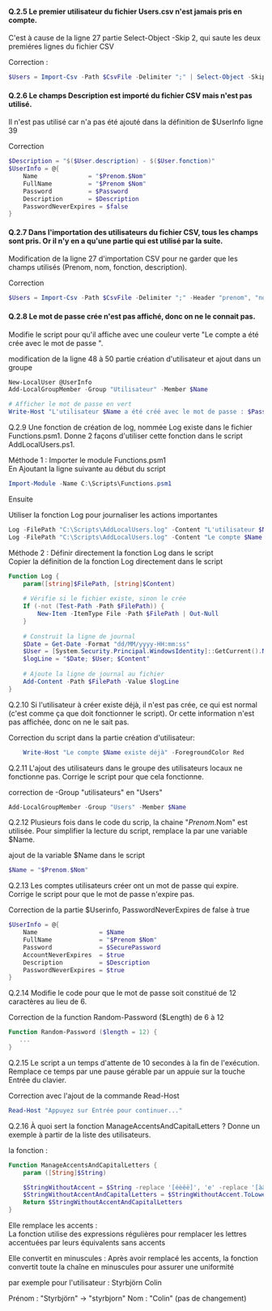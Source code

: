 #### Q.2.5 Le premier utilisateur du fichier Users.csv n'est jamais pris en compte.

C'est à cause de la ligne 27 partie Select-Object -Skip 2, qui saute les deux premiéres lignes du fichier CSV  

Correction : 
```powershell
$Users = Import-Csv -Path $CsvFile -Delimiter ";" | Select-Object -Skip 1
```

#### Q.2.6 Le champs Description est importé du fichier CSV mais n'est pas utilisé.

Il n'est pas utilisé car n'a pas été ajouté dans la définition de $UserInfo ligne 39  

Correction   

```powershell
$Description = "$($User.description) - $($User.fonction)"
$UserInfo = @{
    Name              = "$Prenom.$Nom"
    FullName          = "$Prenom $Nom"
    Password          = $Password
    Description       = $Description
    PasswordNeverExpires = $false
}
```



#### Q.2.7 Dans l'importation des utilisateurs du fichier CSV, tous les champs sont pris. Or il n'y en a qu'une partie qui est utilisé par la suite.

Modification de la ligne 27 d'importation CSV pour ne garder que les champs utilisés (Prenom, nom, fonction, description).  

Correction

```powershell
$Users = Import-Csv -Path $CsvFile -Delimiter ";" -Header "prenom", "nom", "fonction", "description" -Encoding UTF8 | Select-Object -Skip 1
```

#### Q.2.8 Le mot de passe crée n'est pas affiché, donc on ne le connait pas.
Modifie le script pour qu'il affiche avec une couleur verte "Le compte <Utilisateur> a été crée avec le mot de passe <MotDePasse>".  

modification de la ligne 48 à 50 partie création d'utilisateur et ajout dans un groupe  

```powershell
New-LocalUser @UserInfo
Add-LocalGroupMember -Group "Utilisateur" -Member $Name

# Afficher le mot de passe en vert
Write-Host "L'utilisateur $Name a été créé avec le mot de passe : $Password" -ForegroundColor Green
```

Q.2.9 Une fonction de création de log, nommée Log existe dans le fichier Functions.psm1.
Donne 2 façons d'utiliser cette fonction dans le script AddLocalUsers.ps1.

Méthode 1 : Importer le module Functions.psm1  
En Ajoutant la ligne suivante au début du script

```powershell
Import-Module -Name C:\Scripts\Functions.psm1
```
Ensuite  

Utiliser la fonction Log pour journaliser les actions importantes

```powershell
Log -FilePath "C:\Scripts\AddLocalUsers.log" -Content "L'utilisateur $Name a été créé avec le mot de passe : $Password"
Log -FilePath "C:\Scripts\AddLocalUsers.log" -Content "Le compte $Name existe déjà"
```
Méthode 2 : Définir directement la fonction Log dans le script  
Copier la définition de la fonction Log directement dans le script

```powershell
Function Log {
    param([string]$FilePath, [string]$Content)
    
    # Vérifie si le fichier existe, sinon le crée
    If (-not (Test-Path -Path $FilePath)) {
        New-Item -ItemType File -Path $FilePath | Out-Null
    }
    
    # Construit la ligne de journal
    $Date = Get-Date -Format "dd/MM/yyyy-HH:mm:ss"
    $User = [System.Security.Principal.WindowsIdentity]::GetCurrent().Name
    $logLine = "$Date; $User; $Content"
    
    # Ajoute la ligne de journal au fichier
    Add-Content -Path $FilePath -Value $logLine
}

```

Q.2.10 Si l'utilisateur à créer existe déjà, il n'est pas crée, ce qui est normal (c'est comme ça que doit fonctionner le script). Or cette information n'est pas affichée, donc on ne le sait pas.

Correction du script dans la partie création d'utilisateur:
```powershell
    Write-Host "Le compte $Name existe déjà" -ForegroundColor Red
```
Q.2.11 L'ajout des utilisateurs dans le groupe des utilisateurs locaux ne fonctionne pas. Corrige le script pour que cela fonctionne.

correction de -Group "utilisateurs" en "Users"

```powershell
Add-LocalGroupMember -Group "Users" -Member $Name
```

Q.2.12 Plusieurs fois dans le code du scrip, la chaine "$Prenom.$Nom" est utilisée.
Pour simplifier la lecture du script, remplace la par une variable $Name.

ajout de la variable $Name dans le script

```powershell
$Name = "$Prenom.$Nom"
```

Q.2.13 Les comptes utilisateurs créer ont un mot de passe qui expire.
Corrige le script pour que le mot de passe n'expire pas.

Correction de la partie $Userinfo, PasswordNeverExpires de false à true

```powershell
$UserInfo = @{
    Name                 = $Name
    FullName             = "$Prenom $Nom"
    Password             = $SecurePassword
    AccountNeverExpires  = $true
    Description          = $Description
    PasswordNeverExpires = $true
}
```
Q.2.14 Modifie le code pour que le mot de passe soit constitué de 12 caractères au lieu de 6.

Correction de la function Random-Password ($Length) de 6 à 12

```powershell
Function Random-Password ($length = 12) {
   ...
}

```

Q.2.15 Le script a un temps d'attente de 10 secondes à la fin de l'exécution. Remplace ce temps par une pause gérable par un appuie sur la touche Entrée du clavier.

Correction avec l'ajout de la commande Read-Host
```powershell
Read-Host "Appuyez sur Entrée pour continuer..."
```


Q.2.16 À quoi sert la fonction ManageAccentsAndCapitalLetters ?
Donne un exemple à partir de la liste des utilisateurs.

la fonction :

```powershell
Function ManageAccentsAndCapitalLetters {
    param ([String]$String)

    $StringWithoutAccent = $String -replace '[éèêë]', 'e' -replace '[àâä]', 'a' -replace '[îï]', 'i' -replace '[ôö]', 'o' -replace '[ùûü]', 'u'
    $StringWithoutAccentAndCapitalLetters = $StringWithoutAccent.ToLower()
    Return $StringWithoutAccentAndCapitalLetters
}
```

Elle remplace les accents :  
La fonction utilise des expressions régulières pour remplacer les lettres accentuées par leurs équivalents sans accents  

Elle convertit en minuscules : Après avoir remplacé les accents, la fonction convertit toute la chaîne en minuscules pour assurer une uniformité

par exemple pour l'utilisateur : Styrbjörn Colin 

Prénom : "Styrbjörn" -> "styrbjorn"
Nom : "Colin" (pas de changement)

